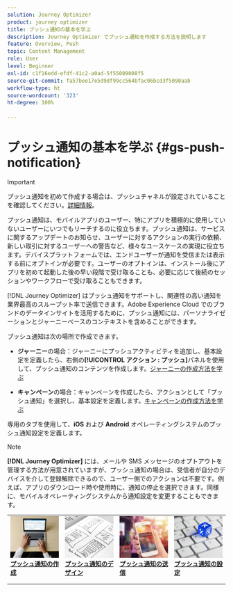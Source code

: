 ```yaml
---
solution: Journey Optimizer
product: journey optimizer
title: プッシュ通知の基本を学ぶ
description: Journey Optimizer でプッシュ通知を作成する方法を説明します
feature: Overview, Push
topic: Content Management
role: User
level: Beginner
exl-id: c1f16edd-efdf-41c2-a0ad-5f55009008f5
source-git-commit: fa57bee17e5d9df99cc564bfac06bcd3f5090aab
workflow-type: ht
source-wordcount: '323'
ht-degree: 100%

---
```


# プッシュ通知の基本を学ぶ {#gs-push-notification}

>[!IMPORTANT]
>
>プッシュ通知を初めて作成する場合は、プッシュチャネルが設定されていることを確認してください。[詳細情報](push-gs.md)。

プッシュ通知は、モバイルアプリのユーザー、特にアプリを積極的に使用していないユーザーにいつでもリーチするのに役立ちます。プッシュ通知は、サービスに関するアップデートのお知らせ、ユーザーに対するアクションの実行の依頼、新しい取引に対するユーザーへの警告など、様々なユースケースの実現に役立ちます。デバイスプラットフォームでは、エンドユーザーが通知を受信または表示する前にオプトインが必要です。ユーザーのオプトインは、インストール後にアプリを初めて起動した後の早い段階で受け取ることも、必要に応じて後続のセッションやワークフローで受け取ることもできます。

[!DNL Journey Optimizer] はプッシュ通知をサポートし、関連性の高い通知を業界最高のスループット率で送信できます。Adobe Experience Cloud でのブランドのデータインサイトを活用するために、プッシュ通知には、パーソナライゼーションとジャーニーベースのコンテキストを含めることができます。

プッシュ通知は次の場所で作成できます。

* **ジャーニー**&#x200B;の場合：ジャーニーにプッシュアクティビティを追加し、基本設定を定義したら、右側の&#x200B;**[!UICONTROL アクション : プッシュ]**&#x200B;パネルを使用して、プッシュ通知のコンテンツを作成します。[ジャーニーの作成方法を学ぶ](../building-journeys/journey-gs.md)

* **キャンペーン**&#x200B;の場合：キャンペーンを作成したら、アクションとして「プッシュ通知」を選択し、基本設定を定義します。[キャンペーンの作成方法を学ぶ](../campaigns/create-campaign.md#configure)

専用のタブを使用して、**iOS** および **Android** オペレーティングシステムのプッシュ通知設定を定義します。

>[!NOTE]
>
>**[!DNL Journey Optimizer]** には、メールや SMS メッセージのオプトアウトを管理する方法が用意されていますが、プッシュ通知の場合は、受信者が自分のデバイスを介して登録解除できるので、ユーザー側でのアクションは不要です。例えば、アプリのダウンロード時や使用時に、通知の停止を選択できます。同様に、モバイルオペレーティングシステムから通知設定を変更することもできます。

<table style="table-layout:fixed"><tr style="border: 0;">
<td>
<a href="create-push.md">
<img alt="リード" src="../assets/do-not-localize/push-create.jpg">
</a>
<div><a href="create-push.md"><strong>プッシュ通知の作成</strong>
</div>
<p>
</td>
<td>
<a href="design-push.md">
<img alt="低頻度" src="../assets/do-not-localize/push-design.jpg">
</a>
<div>
<a href="design-push.md"><strong>プッシュ通知のデザイン</strong></a>
</div>
<p></td>
<td>
<a href="send-push.md">
<img alt="検証" src="../assets/do-not-localize/push-sending.jpg">
</a>
<div>
<a href="send-push.md"><strong>プッシュ通知の送信</strong></a>
</div>
<p>
</td>
<td>
<a href="push-gs.md">
<img alt="検証" src="../assets/do-not-localize/push-config.jpg">
</a>
<div>
<a href="push-gs.md"><strong>プッシュ通知の設定</strong></a>
</div>
<p>
</td>
</tr></table>

